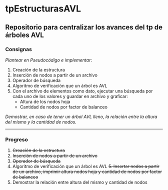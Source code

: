 # tpEstructurasAVL
## Repositorio para centralizar los avances del tp de árboles AVL 


### Consignas

*Plantear en Pseudocódigo e implementar*:
  1. Creación de la estructura
  2. Inserción de nodos a partir de un archivo
  3. Operador de búsqueda
  4. Algoritmo de verificación que un árbol es AVL
  5. Con el archivo de elementos como dato, ejecutar una búsqueda por cada uno de los valores y guardar en archivo y graficar:
      - Altura de los nodos hoja
      - Cantidad de nodos por factor de balanceo
  
*Demostrar, en caso de tener un árbol AVL lleno, la relación entre la altura del mismo y la cantidad de nodos.*

---


### Progreso

1. ~~Creación de la estructura~~
2. ~~Inserción de nodos a partir de un archivo~~
3. ~~Operador de búsqueda~~
4. Algoritmo de verificación que un árbol es AVL
~~5. Insertar nodos a partir de un archivo, imprimir altura nodos hoja y cantidad de nodos por factor de balanceo~~
6. Demostrar la relación entre altura del mismo y cantidad de nodos
